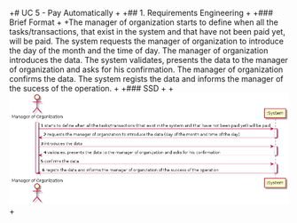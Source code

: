 +# UC 5 - Pay Automatically
+
+## 1. Requirements Engineering
+
+### Brief Format
+
+The manager of organization starts to define when all the tasks/transactions, that exist in the system and that have not been paid yet, will be paid. The system requests the manager of organization to introduce the day of the month and the time of day. The manager of organization introduces the data. The system validates, presents the data to the manager of organization and asks for his confirmation. The manager of organization confirms the data. The system regists the data and informs the manager of the sucess of the operation.
+
+### SSD
+
+![UC5_SSD.png](UC5_SSD.png)
+
